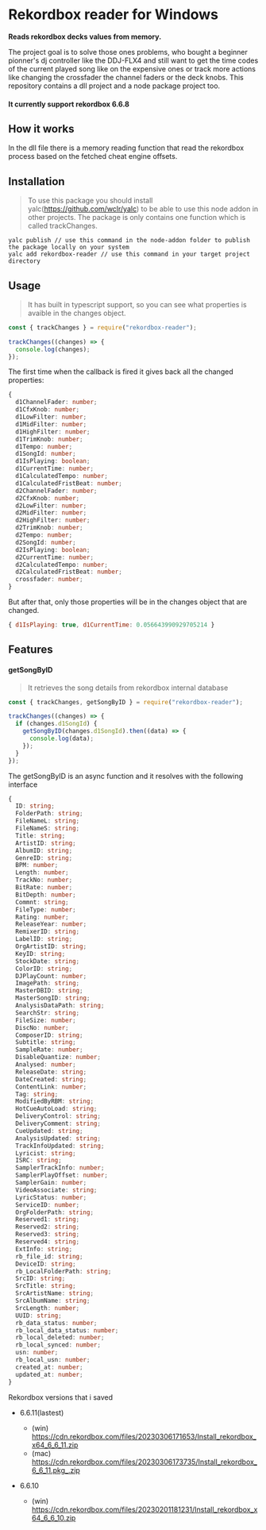 # Rekordbox reader for Windows

**Reads rekordbox decks values from memory.**

The project goal is to solve those ones problems, who bought a beginner pionner's dj controller like the DDJ-FLX4 and still want to get the time codes of the current played song like on the expensive ones or track more actions like changing the crossfader the channel faders or the deck knobs.
This repository contains a dll project and a node package project too.

#### It currently support rekordbox 6.6.8

## How it works

In the dll file there is a memory reading function that read the rekordbox process based on the fetched cheat engine offsets.

## Installation

> To use this package you should install yalc(https://github.com/wclr/yalc) to be able to use this node addon in other projects.
> The package is only contains one function which is called trackChanges.

```
yalc publish // use this command in the node-addon folder to publish the package locally on your system
yalc add rekordbox-reader // use this command in your target project directory
```

## Usage

> It has built in typescript support, so you can see what properties is avaible in the changes object.

```js
const { trackChanges } = require("rekordbox-reader");

trackChanges((changes) => {
  console.log(changes);
});
```

The first time when the callback is fired it gives back all the changed properties:

```ts
{
  d1ChannelFader: number;
  d1CfxKnob: number;
  d1LowFilter: number;
  d1MidFilter: number;
  d1HighFilter: number;
  d1TrimKnob: number;
  d1Tempo: number;
  d1SongId: number;
  d1IsPlaying: boolean;
  d1CurrentTime: number;
  d1CalculatedTempo: number;
  d1CalculatedFristBeat: number;
  d2ChannelFader: number;
  d2CfxKnob: number;
  d2LowFilter: number;
  d2MidFilter: number;
  d2HighFilter: number;
  d2TrimKnob: number;
  d2Tempo: number;
  d2SongId: number;
  d2IsPlaying: boolean;
  d2CurrentTime: number;
  d2CalculatedTempo: number;
  d2CalculatedFristBeat: number;
  crossfader: number;
}
```

But after that, only those properties will be in the changes object that are changed.

```js
{ d1IsPlaying: true, d1CurrentTime: 0.056643990929705214 }
```

## Features

#### getSongByID

> It retrieves the song details from rekordbox internal database

```js
const { trackChanges, getSongByID } = require("rekordbox-reader");

trackChanges((changes) => {
  if (changes.d1SongId) {
    getSongByID(changes.d1SongId).then((data) => {
      console.log(data);
    });
  }
});
```

The getSongByID is an async function and it resolves with the following interface

```ts
{
  ID: string;
  FolderPath: string;
  FileNameL: string;
  FileNameS: string;
  Title: string;
  ArtistID: string;
  AlbumID: string;
  GenreID: string;
  BPM: number;
  Length: number;
  TrackNo: number;
  BitRate: number;
  BitDepth: number;
  Commnt: string;
  FileType: number;
  Rating: number;
  ReleaseYear: number;
  RemixerID: string;
  LabelID: string;
  OrgArtistID: string;
  KeyID: string;
  StockDate: string;
  ColorID: string;
  DJPlayCount: number;
  ImagePath: string;
  MasterDBID: string;
  MasterSongID: string;
  AnalysisDataPath: string;
  SearchStr: string;
  FileSize: number;
  DiscNo: number;
  ComposerID: string;
  Subtitle: string;
  SampleRate: number;
  DisableQuantize: number;
  Analysed: number;
  ReleaseDate: string;
  DateCreated: string;
  ContentLink: number;
  Tag: string;
  ModifiedByRBM: string;
  HotCueAutoLoad: string;
  DeliveryControl: string;
  DeliveryComment: string;
  CueUpdated: string;
  AnalysisUpdated: string;
  TrackInfoUpdated: string;
  Lyricist: string;
  ISRC: string;
  SamplerTrackInfo: number;
  SamplerPlayOffset: number;
  SamplerGain: number;
  VideoAssociate: string;
  LyricStatus: number;
  ServiceID: number;
  OrgFolderPath: string;
  Reserved1: string;
  Reserved2: string;
  Reserved3: string;
  Reserved4: string;
  ExtInfo: string;
  rb_file_id: string;
  DeviceID: string;
  rb_LocalFolderPath: string;
  SrcID: string;
  SrcTitle: string;
  SrcArtistName: string;
  SrcAlbumName: string;
  SrcLength: number;
  UUID: string;
  rb_data_status: number;
  rb_local_data_status: number;
  rb_local_deleted: number;
  rb_local_synced: number;
  usn: number;
  rb_local_usn: number;
  created_at: number;
  updated_at: number;
}
```

Rekordbox versions that i saved

- 6.6.11(lastest)

  - (win) https://cdn.rekordbox.com/files/20230306171653/Install_rekordbox_x64_6_6_11.zip
  - (mac) https://cdn.rekordbox.com/files/20230306173735/Install_rekordbox_6_6_11.pkg_.zip

- 6.6.10
  - (win) https://cdn.rekordbox.com/files/20230201181231/Install_rekordbox_x64_6_6_10.zip
